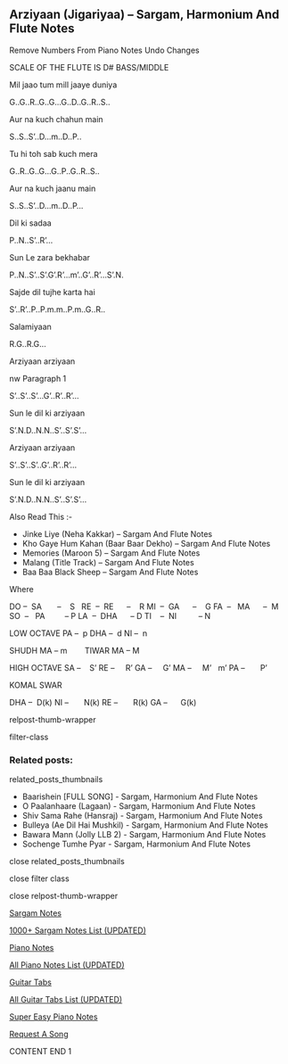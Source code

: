 
## Arziyaan (Jigariyaa) – Sargam, Harmonium And Flute Notes

Remove Numbers From Piano Notes
Undo Changes

SCALE OF THE FLUTE IS D# BASS/MIDDLE

Mil jaao tum mill jaaye duniya

G..G..R..G..G…G..D..G..R..S..

Aur na kuch chahun main

S..S..S’..D…m..D..P..

Tu hi toh sab kuch mera

G..R..G..G…G..P..G..R..S..

Aur na kuch jaanu main

S..S..S’..D…m..D..P…

Dil ki sadaa

P..N..S’..R’…

Sun Le zara bekhabar

P..N..S’..S’.G’.R’…m’..G’..R’…S’.N.

Sajde dil tujhe karta hai

S’..R’..P..P.m.m..P.m..G..R..

Salamiyaan

R.G..R.G…

Arziyaan arziyaan

nw Paragraph 1

S’..S’..S’…G’..R’..R’…

Sun le dil ki arziyaan

S’.N.D..N.N..S’..S’.S’…

Arziyaan arziyaan

S’..S’..S’..G’..R’..R’…

Sun le dil ki arziyaan

S’.N.D..N.N..S’..S’.S’…

Also Read This :-

* Jinke Liye (Neha Kakkar) – Sargam And Flute Notes
* Kho Gaye Hum Kahan (Baar Baar Dekho) – Sargam And Flute Notes
* Memories (Maroon 5) – Sargam And Flute Notes
* Malang (Title Track) – Sargam And Flute Notes
* Baa Baa Black Sheep – Sargam And Flute Notes

Where

DO –  SA       –    S  
RE  –  RE      –    R
MI  –  GA      –    G
FA  –   MA      –  M
SO  –   PA         – P
LA  –  DHA      – D
TI    –  NI          – N

LOW OCTAVE
PA –  p
DHA –  d
NI –  n

SHUDH MA – m        TIWAR MA – M

HIGH OCTAVE
SA –    S’
RE –     R’
GA –     G’
MA –     M’   m’
PA –       P’

KOMAL SWAR

DHA –  D(k)
NI –       N(k)
RE –       R(k)
GA –      G(k)

relpost-thumb-wrapper

filter-class

### Related posts:

related_posts_thumbnails

* Baarishein [FULL SONG] - Sargam, Harmonium And Flute Notes
* O Paalanhaare (Lagaan) - Sargam, Harmonium And Flute Notes
* Shiv Sama Rahe (Hansraj) - Sargam, Harmonium And Flute Notes
* Bulleya (Ae Dil Hai Mushkil) - Sargam, Harmonium And Flute Notes
* Bawara Mann (Jolly LLB 2) - Sargam, Harmonium And Flute Notes
* Sochenge Tumhe Pyar - Sargam, Harmonium And Flute Notes

close related_posts_thumbnails

close filter class

close relpost-thumb-wrapper

[Sargam Notes](https://www.notationsworld.com/sargam-notes.html)

[1000+ Sargam Notes List (UPDATED)](https://www.notationsworld.com/all-songs-list-sargam-notes.html)

[Piano Notes](https://www.notationsworld.com/piano-notes.html)

[All Piano Notes List (UPDATED)](https://www.notationsworld.com/all-songs-list-piano-notes.html)

[Guitar Tabs](https://www.notationsworld.com/guitar-tabs.html)

[All Guitar Tabs List (UPDATED)](https://www.notationsworld.com/all-songs-list-guitar-tabs.html)

[Super Easy Piano Notes](https://studywall.in/)

[Request A Song](https://www.notationsworld.com/request-a-song.html)

CONTENT END 1


